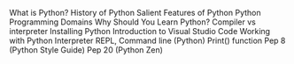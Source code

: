 What is Python?
History of Python
Salient Features of Python
Python Programming Domains
Why Should You Learn Python?
Compiler vs interpreter
Installing Python
Introduction to Visual Studio Code
Working with Python Interpreter 
REPL, Command line (Python)
Print() function
Pep 8 (Python Style Guide)
Pep 20 (Python Zen)



